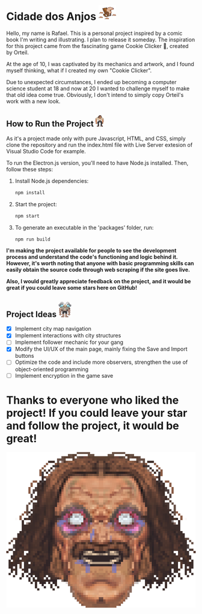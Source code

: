 
# Cidade dos Anjos ![Image](game/static/images/ratos.png)
Hello, my name is Rafael. This is a personal project inspired by a comic book I'm writing and illustrating. I plan to release it someday. The inspiration for this project came from the fascinating game Cookie Clicker 🍪, created by Orteil.

At the age of 10, I was captivated by its mechanics and artwork, and I found myself thinking, what if I created my own "Cookie Clicker".

Due to unexpected circumstances, I ended up becoming a computer science student at 18 and now at 20 I wanted to challenge myself to make that old idea come true. Obviously, I don't intend to simply copy Orteil's work with a new look.

## How to Run the Project ![Image](game/static/images/eu.png)

As it's a project made only with pure Javascript, HTML, and CSS, simply clone the repository and run the index.html file with Live Server extesion of Visual Studio Code for example.

To run the Electron.js version, you'll need to have Node.js installed. Then, follow these steps:

1. Install Node.js dependencies:
   ```bash
   npm install
   ```

2. Start the project:
   ```bash
   npm start
   ```

3. To generate an executable in the 'packages' folder, run:
   ```bash
   npm run build
   ```

**I'm making the project available for people to see the development process and understand the code's functioning and logic behind it. However, it's worth noting that anyone with basic programming skills can easily obtain the source code through web scraping if the site goes live.**

**Also, I would greatly appreciate feedback on the project, and it would be great if you could leave some stars here on GitHub!**

## Project Ideas ![Image](game/static/images/maromba.png)

 - [x] Implement city map navigation
 - [x] Implement interactions with city structures
 - [ ] Implement follower mechanic for your gang
 - [x] Modify the UI/UX of the main page, mainly fixing the Save and Import buttons
 - [ ] Optimize the code and include more observers, strengthen the use of object-oriented programming
 - [ ] Implement encryption in the game save

# Thanks to everyone who liked the project! If you could leave your star and follow the project, it would be great!
![Image](game/static/images/cabeca-soco-3grande.png)
